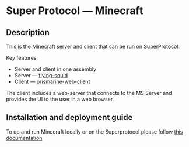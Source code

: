 # Super Protocol — Minecraft

## Description

This is the Minecraft server and client that can be run on SuperProtocol.

Key features:

- Server and client in one assembly
- Server — [flying-squid](https://github.com/PrismarineJS/flying-squid)
- Client — [prismarine-web-client](https://github.com/PrismarineJS/prismarine-web-client)

The client includes a web-server that connects to the MS Server and provides the UI to the user in a web browser.

## Installation and deployment guide

To up and run Minecraft locally or on the Superprotocol please follow [this documentation](https://docs.superprotocol.com/developers/deployment_guides/nodejs_tunnels/minecraft)
